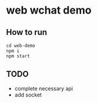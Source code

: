 # web wchat demo

## How to run
```angular2html
cd web-demo
npm i
npm start
```

## TODO
* complete necessary api
* add socket


